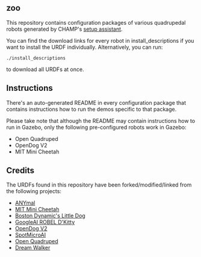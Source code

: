 ## zoo
This repository contains configuration packages of various quadrupedal robots generated by CHAMP's [setup assistant](https://github.com/chvmp/champ).

You can find the download links for every robot in install_descriptions if you want to install the URDF individually. Alternatively, you can run:

    ./install_descriptions

to download all URDFs at once.

## Instructions

There's an auto-generated README in every configuration package that contains instructions how to run the demos specific to that package.

Please take note that although the README may contain instructions how to run in Gazebo, only the following pre-configured robots work in Gazebo:

- Open Quadruped
- OpenDog V2
- MIT Mini Cheetah

## Credits

The URDFs found in this repository have been forked/modified/linked from the following projects:

- [ANYmal](https://github.com/ANYbotics/anymal_b_simple_description)
- [MIT Mini Cheetah](https://github.com/chvmp/mini-cheetah-gazebo-urdf)
- [Boston Dynamic's Little Dog](https://github.com/RobotLocomotion/LittleDog)
- [GoogleAI ROBEL D'Kitty](https://github.com/google-research/robel-scenes)
- [OpenDog V2](https://github.com/XRobots/openDogV2)
- [SpotMicroAI](https://gitlab.com/custom_robots/spotmicroai)
- [Open Quadruped](https://github.com/moribots/spot_mini_mini)
- [Dream Walker](https://github.com/Ohaginia/dream_walker)